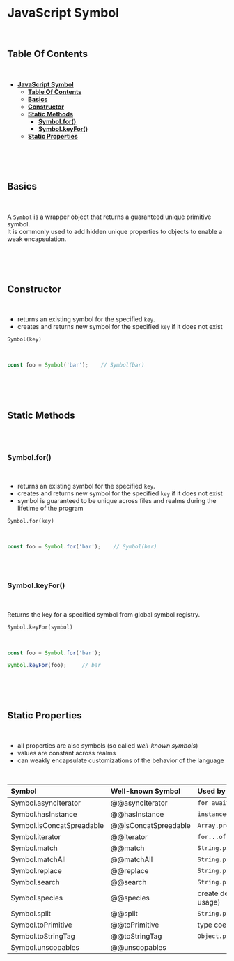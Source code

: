 # **JavaScript Symbol**
<br>

## **Table Of Contents**
<br>

- [**JavaScript Symbol**](#javascript-symbol)
  - [**Table Of Contents**](#table-of-contents)
  - [**Basics**](#basics)
  - [**Constructor**](#constructor)
  - [**Static Methods**](#static-methods)
    - [**Symbol.for()**](#symbolfor)
    - [**Symbol.keyFor()**](#symbolkeyfor)
  - [**Static Properties**](#static-properties)

<br>
<br>
<br>

## **Basics**
<br>

A `Symbol` is a wrapper object that returns a guaranteed unique primitive symbol.  
It is commonly used to add hidden unique properties to objects to enable a weak encapsulation.

<br>
<br>
<br>

## **Constructor**
<br>

- returns an existing symbol for the specified `key`. 
- creates and returns new symbol for the specified `key` if it does not exist

```
Symbol(key)
```

<br>

```javascript
const foo = Symbol('bar');    // Symbol(bar)
```

<br>
<br>
<br>

## **Static Methods**
<br>
<br>

### **Symbol.for()**
<br>

- returns an existing symbol for the specified `key`. 
- creates and returns new symbol for the specified `key` if it does not exist
- symbol is guaranteed to be unique across files and realms during the lifetime of the program

```
Symbol.for(key)
```

<br>

```javascript
const foo = Symbol.for('bar');    // Symbol(bar)
```

<br>
<br>

### **Symbol.keyFor()**
<br>

Returns the key for a specified symbol from global symbol registry.

```
Symbol.keyFor(symbol)
```

<br>

```javascript
const foo = Symbol.for('bar');

Symbol.keyFor(foo);     // bar
```

<br>
<br>
<br>

## **Static Properties**
<br>

- all properties are also symbols (so called _well-known symbols_)
- values are constant across realms
- can weakly encapsulate customizations of the behavior of the language

<br>

|Symbol                    |Well-known Symbol    |Used by                              |
|:-------------------------|:--------------------|:------------------------------------|
|Symbol.asyncIterator      |@@asyncIterator      |`for await ...of`                    |
|Symbol.hasInstance        |@@hasInstance        |`instanceof`                         |
|Symbol.isConcatSpreadable |@@isConcatSpreadable |`Array.prototype.concat()`           |
|Symbol.iterator           |@@iterator           |`for...of`                           |
|Symbol.match              |@@match              |`String.prototype.match()`           |
|Symbol.matchAll           |@@matchAll           |`String.prototype.matchAll()`        |
|Symbol.replace            |@@replace            |`String.prototype.replace()`         |
|Symbol.search             |@@search             |`String.prototype.search()`          |
|Symbol.species            |@@species            |create derived objects (avoid usage) |
|Symbol.split              |@@split              |`String.prototype.split()`           |
|Symbol.toPrimitive        |@@toPrimitive        |type coercion algorithms             |
|Symbol.toStringTag        |@@toStringTag        |`Object.prototype.toString()`        |
|Symbol.unscopables        |@@unscopables        |                                     |


<!--

   - Object.getOwnPropertySymbols()
     - returns array of symbol properties on given object
     - since objects are initialized with no own symbol properties,
       it only returns symbols added by the user


-->
